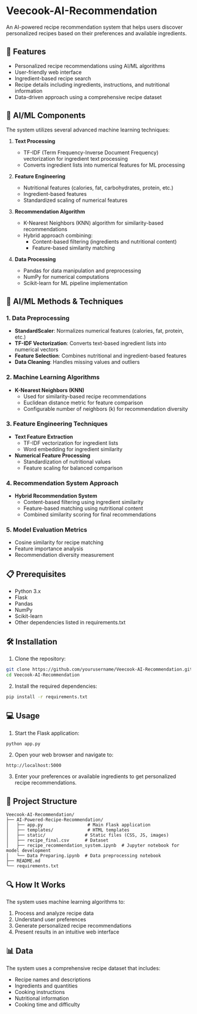 # Veecook-AI-Recommendation

An AI-powered recipe recommendation system that helps users discover personalized recipes based on their preferences and available ingredients.

## 🚀 Features

- Personalized recipe recommendations using AI/ML algorithms
- User-friendly web interface
- Ingredient-based recipe search
- Recipe details including ingredients, instructions, and nutritional information
- Data-driven approach using a comprehensive recipe dataset

## 🤖 AI/ML Components

The system utilizes several advanced machine learning techniques:

1. **Text Processing**
   - TF-IDF (Term Frequency-Inverse Document Frequency) vectorization for ingredient text processing
   - Converts ingredient lists into numerical features for ML processing

2. **Feature Engineering**
   - Nutritional features (calories, fat, carbohydrates, protein, etc.)
   - Ingredient-based features
   - Standardized scaling of numerical features

3. **Recommendation Algorithm**
   - K-Nearest Neighbors (KNN) algorithm for similarity-based recommendations
   - Hybrid approach combining:
     - Content-based filtering (ingredients and nutritional content)
     - Feature-based similarity matching

4. **Data Processing**
   - Pandas for data manipulation and preprocessing
   - NumPy for numerical computations
   - Scikit-learn for ML pipeline implementation

## 🧠 AI/ML Methods & Techniques

### 1. Data Preprocessing
- **StandardScaler**: Normalizes numerical features (calories, fat, protein, etc.)
- **TF-IDF Vectorization**: Converts text-based ingredient lists into numerical vectors
- **Feature Selection**: Combines nutritional and ingredient-based features
- **Data Cleaning**: Handles missing values and outliers

### 2. Machine Learning Algorithms
- **K-Nearest Neighbors (KNN)**
  - Used for similarity-based recipe recommendations
  - Euclidean distance metric for feature comparison
  - Configurable number of neighbors (k) for recommendation diversity

### 3. Feature Engineering Techniques
- **Text Feature Extraction**
  - TF-IDF vectorization for ingredient lists
  - Word embedding for ingredient similarity
- **Numerical Feature Processing**
  - Standardization of nutritional values
  - Feature scaling for balanced comparison

### 4. Recommendation System Approach
- **Hybrid Recommendation System**
  - Content-based filtering using ingredient similarity
  - Feature-based matching using nutritional content
  - Combined similarity scoring for final recommendations

### 5. Model Evaluation Metrics
- Cosine similarity for recipe matching
- Feature importance analysis
- Recommendation diversity measurement

## 📋 Prerequisites

- Python 3.x
- Flask
- Pandas
- NumPy
- Scikit-learn
- Other dependencies listed in requirements.txt

## 🛠️ Installation

1. Clone the repository:
```bash
git clone https://github.com/yourusername/Veecook-AI-Recommendation.git
cd Veecook-AI-Recommendation
```

2. Install the required dependencies:
```bash
pip install -r requirements.txt
```

## 💻 Usage

1. Start the Flask application:
```bash
python app.py
```

2. Open your web browser and navigate to:
```
http://localhost:5000
```

3. Enter your preferences or available ingredients to get personalized recipe recommendations.

## 📁 Project Structure

```
Veecook-AI-Recommendation/
├── AI-Powered-Recipe-Recommendation/
│   ├── app.py                 # Main Flask application
│   ├── templates/             # HTML templates
│   ├── static/               # Static files (CSS, JS, images)
│   ├── recipe_final.csv      # Dataset
│   ├── recipe_recommendation_system.ipynb  # Jupyter notebook for model development
│   └── Data Preparing.ipynb  # Data preprocessing notebook
├── README.md
└── requirements.txt
```

## 🔍 How It Works

The system uses machine learning algorithms to:
1. Process and analyze recipe data
2. Understand user preferences
3. Generate personalized recipe recommendations
4. Present results in an intuitive web interface

## 📊 Data

The system uses a comprehensive recipe dataset that includes:
- Recipe names and descriptions
- Ingredients and quantities
- Cooking instructions
- Nutritional information
- Cooking time and difficulty

